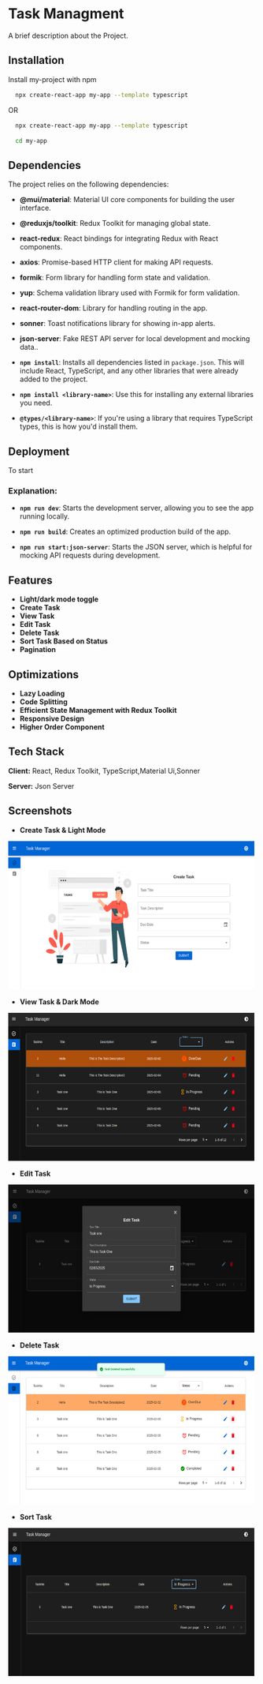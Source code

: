  # Task Managment

A brief description about the Project.


## Installation

Install my-project with npm

```bash
  npx create-react-app my-app --template typescript
```
 OR    
```bash
  npx create-react-app my-app --template typescript
```

```bash
  cd my-app
```

## Dependencies

The project relies on the following dependencies:

- **@mui/material**: Material UI core components for building the user interface.
- **@reduxjs/toolkit**: Redux Toolkit for managing global state.
- **react-redux**: React bindings for integrating Redux with React components.
- **axios**: Promise-based HTTP client for making API requests.
- **formik**: Form library for handling form state and validation.
- **yup**: Schema validation library used with Formik for form validation.
- **react-router-dom**: Library for handling routing in the app.
- **sonner**: Toast notifications library for showing in-app alerts.
- **json-server**: Fake REST API server for local development and mocking data..

- **`npm install`**: Installs all dependencies listed in `package.json`. This will include React, TypeScript, and any other libraries that were already added to the project.
- **`npm install <library-name>`**: Use this for installing any external libraries you need.
- **`@types/<library-name>`**: If you're using a library that requires TypeScript types, this is how you'd install them.


## Deployment

To start 

### Explanation:
- **`npm run dev`**: Starts the development server, allowing you to see the app running locally.

- **`npm run build`**: Creates an optimized production build of the app.

- **`npm run start:json-server`**: Starts the JSON server, which is helpful for mocking API requests during development.


## Features

- **Light/dark mode toggle**
- **Create Task**
- **View Task**
- **Edit Task**
- **Delete Task**
- **Sort Task Based on Status**
- **Pagination**



## Optimizations

- **Lazy Loading**
- **Code Splitting**
- **Efficient State Management with Redux Toolkit**
- **Responsive Design**
- **Higher Order Component**

## Tech Stack

**Client:** React, Redux Toolkit, TypeScript,Material Ui,Sonner

**Server:** Json Server

## Screenshots
- **Create Task & Light Mode**
<img src="public/screenshots/screenshot1.png" alt="Screenshot 1" width="500" height="300" />

<br/>

- **View Task & Dark Mode**
<img src="public/screenshots/screenshot2.png" alt="Screenshot 2" width="500" height="300" />

<br/>

- **Edit Task**
<img src="public/screenshots/screenshot3.png" alt="Screenshot 2" width="500" height="300" />

<br/>

- **Delete Task**
<img src="public/screenshots/screenshot5.png" alt="Screenshot 2" width="500" height="300" />

<br/>

- **Sort Task**

<img src="public/screenshots/screenshot4.png" alt="Screenshot 2" width="500" height="300" />